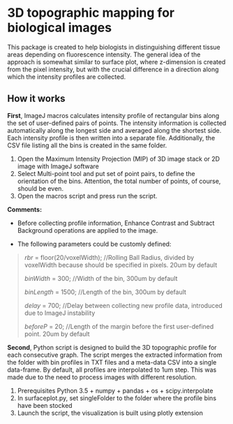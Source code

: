 3D topographic mapping for biological images
============================================

This package is created to help biologists in distinguishing different tissue areas depending on fluorescence intensity. The general idea of the approach is somewhat similar to surface plot, where z-dimension is created from the pixel intensity, but with the crucial difference in a direction along which the intensity profiles are collected.

How it works
-------------

**First**, ImageJ macros calculates intensity profile of rectangular bins along the set of user-defined pairs of points. The intensity information is collected automatically along the longest side and averaged along the shortest side. Each intensity profile is then written into a separate file. Additionally, the CSV file listing all the bins is created in the same folder.

 1. Open the Maximum Intensity Projection (MIP) of 3D image stack or 2D image with ImageJ software
 2. Select Multi-point tool and put set of point pairs, to define the orientation of the bins. Attention, the total number of points, of course, should be even.
 3. Open the macros script and press run the script.

**Comments:**

* Before collecting profile information, Enhance Contrast and Subtract Background operations are applied to the image.

* The following parameters could be customly defined: 

> *rbr* = floor(20/voxelWidth); //Rolling Ball Radius, divided by voxelWidth because should be specified in pixels. 20um by default
> 
> *binWidth* = 300; //Width of the bin, 300um by default
> 
> *binLength* = 1500; //Length of the bin, 300um by default
> 
> *delay* = 700; //Delay between collecting new profile data, introduced due to ImageJ instability
> 
> *beforeP* = 20; //Length of the margin before the first user-defined point. 20um by default


**Second**, Python script is designed to build the 3D topographic profile for each consecutive graph. The script merges the extracted information from the folder with bin profiles in TXT files and a meta-data CSV into a single data-frame. By default, all profiles are interpolated to 1um step. This was made due to the need to process images with different resolution.

1. Prerequisites Python 3.5 + numpy + pandas + os + scipy.interpolate
2. In surfaceplot.py, set singleFolder to the folder where the profile bins have been stocked
3. Launch the script, the visualization is built using plotly extension


